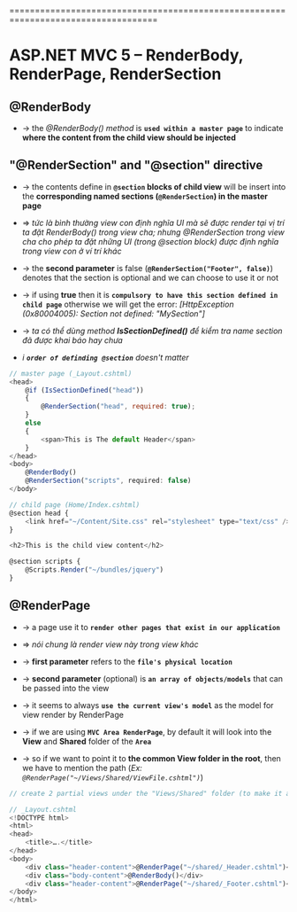 ===================================================================================
# ASP.NET MVC 5 – RenderBody, RenderPage, RenderSection

## @RenderBody
* -> the _@RenderBody() method_ is **`used within a master page`** to indicate **where the content from the child view should be injected**

## "@RenderSection" and "@section" directive
* -> the contents define in **`@section` blocks of child view** will be insert into the **corresponding named sections (`@RenderSection`) in the master page**
* => _tức là bình thường view con định nghĩa UI mà sẽ được render tại vị trí ta đặt RenderBody() trong view cha; nhưng @RenderSection trong view cha cho phép ta đặt những UI (trong @section block) được định nghĩa trong view con ở ví trí khác_

* -> the **second parameter** is false (**`@RenderSection("Footer", false)`**) denotes that the section is optional and we can choose to use it or not
* -> if using **true** then it is **`compulsory to have this section defined in child page`** otherwise we will get the error: _[HttpException (0x80004005): Section not defined: "MySection"]_
* -> _ta có thể dùng method **IsSectionDefined()** để kiểm tra name section đã được khai báo hay chưa_

* _i **`order of definding @section`** doesn't matter_

```js
// master page (_Layout.cshtml)
<head>
    @if (IsSectionDefined("head"))
    {
        @RenderSection("head", required: true);
    }
    else
    {
        <span>This is The default Header</span>
    }
</head>
<body>
    @RenderBody()
    @RenderSection("scripts", required: false)
</body>

// child page (Home/Index.cshtml)
@section head {
    <link href="~/Content/Site.css" rel="stylesheet" type="text/css" />
}

<h2>This is the child view content</h2>

@section scripts {
    @Scripts.Render("~/bundles/jquery")
}
```

## @RenderPage
* -> a page use it to **`render other pages that exist in our application`**
* => _nói chung là render view này trong view khác_
 
* -> **first parameter** refers to the **`file's physical location`**
* -> **second parameter** (optional) is **`an array of objects/models`** that can be passed into the view
* -> it seems to always **`use the current view's model`** as the model for view render by RenderPage

* -> if we are using **`MVC Area RenderPage`**, by default it will look into the **View** and **Shared** folder of the **`Area`**
* -> so if we want to point it to **the common View folder in the root**, then we have to mention the path (_Ex: `@RenderPage("~/Views/Shared/ViewFile.cshtml")`_)

```js 
// create 2 partial views under the "Views/Shared" folder (to make it as shared): Shared/_Header.cshtml, Shared/_Footer.cshtml

// _Layout.cshtml
<!DOCTYPE html>
<html>
<head>
    <title>….</title>
</head>
<body>
    <div class="header-content">@RenderPage("~/shared/_Header.cshtml")</div>
    <div class="body-content">@RenderBody()</div>
    <div class="header-content">@RenderPage("~/shared/_Footer.cshtml")</div>
</body>
</html>
```
